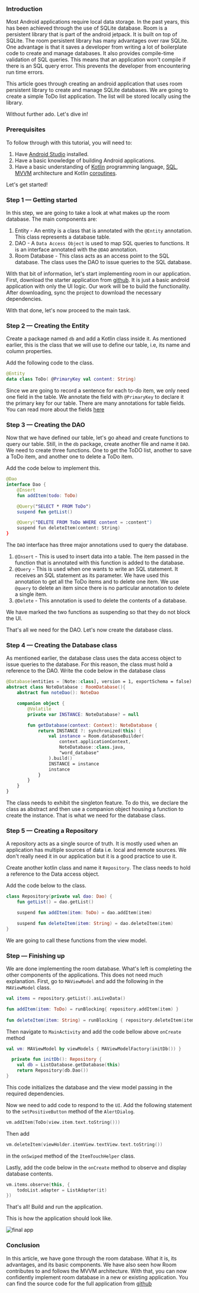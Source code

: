 ### Introduction
Most Android applications require local data storage. In the past years, this has been achieved through the use of SQLite database. Room is a persistent library that is part of the android jetpack. It is built on top of SQLite. The room persistent library has many advantages over raw SQLite. One advantage is that it saves a developer from writing a lot of boilerplate code to create and manage databases. It also provides compile-time validation of SQL queries. This means that an application won't compile if there is an SQL query error. This prevents the developer from encountering run time errors. 

This article goes through creating an android application that uses room persistent library to create and manage SQLite databases. We are going to create a simple ToDo list application. The list will be stored locally using the library.

Without further ado. Let's dive in!

### Prerequisites
To follow through with this tutorial, you will need to:
  1. Have [Android Studio](https://developer.android.com/studio) installed.
  2. Have a basic knowledge of building Android applications.
  3. Have a basic understanding of [Kotlin](/engineering-education/kotlin-collections/) programming language, 
  [SQL](https://en.wikipedia.org/wiki/SQL), 
  [MVVM](/engineering-education/implementing-mvvm-architecture-in-android-using-kotlin) architecture and Kotlin [coroutines](https://kotlinlang.org/docs/reference/coroutines-overview.html).

Let's get started!

### Step 1 — Getting started
In this step, we are going to take a look at what makes up the room database. The main components are:
 1. Entity - An entity is a class that is annotated with the `@Entity` annotation. This class represents a database table.
 2. DAO - A `Data Access Object` is used to map SQL queries to functions. It is an interface annotated with the `@DAO` annotation.
 3. Room Database - This class acts as an access point to the SQL database. The class uses the DAO to issue queries to the SQL database.

With that bit of information, let's start implementing room in our application. First, download the starter application from [github](https://github.com/kayere/To-do/tree/start-up). It is just a basic android application with only the UI logic. Our work will be to build the functionality. After downloading, sync the project to download the necessary dependencies.

With that done, let's now proceed to the main task.

### Step 2 — Creating the Entity
Create a package named `db` and add a Kotlin class inside it. As mentioned earlier, this is the class that we will use to define our table, i.e, its name and column properties.

Add the following code to the class.
```Kotlin
@Entity
data class ToDo( @PrimaryKey val content: String)
```
Since we are going to record a sentence for each to-do item, we only need one field in the table. We annotate the field with `@PrimaryKey` to declare it the primary key for our table. There are many annotations for table fields. You can read more about the fields [here](https://developer.android.com/training/data-storage/room/defining-data)

### Step 3 — Creating the DAO
Now that we have defined our table, let's go ahead and create functions to query our table. Still, in the `db` package, create another file and name it `DAO`. We need to create three functions. One to get the ToDO list, another to save a ToDo item, and another one to delete a ToDo item.

Add the code below to implement this.
```Kotlin
@Dao
interface Dao {
    @Insert
    fun addItem(todo: ToDo)

    @Query("SELECT * FROM ToDo")
    suspend fun getList()

    @Query("DELETE FROM ToDo WHERE content = :content")
    suspend fun deleteItem(content: String)
}
```
The `DAO` interface has three major annotations used to query the database.
 1. `@Insert` - This is used to insert data into a table. The item passed in the function that is annotated with this function is added to the database.
 2. `@Query` - This is used when one wants to write an SQL statement. It receives an SQL statement as its parameter. We have used this annotation to get all the ToDo items and to delete one item. We use `@query` to delete an item since there is no particular annotation to delete a single item.
 3. `@Delete` - This annotation is used to delete the contents of a database.

We have marked the two functions as suspending so that they do not block the UI.

That's all we need for the DAO. Let's now create the database class.

### Step 4 — Creating the Database class
As mentioned earlier, the database class uses the data access object to issue queries to the database. For this reason, the class must hold a reference to the DAO. Write the code below in the database class

```Kotlin
@Database(entities = [Note::class], version = 1, exportSchema = false)
abstract class NoteDatabase : RoomDatabase(){
    abstract fun noteDao(): NoteDao

    companion object {
        @Volatile
        private var INSTANCE: NoteDatabase? = null

        fun getDatabase(context: Context): NoteDatabase {
            return INSTANCE ?: synchronized(this) {
                val instance = Room.databaseBuilder(
                    context.applicationContext,
                    NoteDatabase::class.java,
                    "word_database"
                ).build()
                INSTANCE = instance
                instance
            }
        }
    }
}
```
The class needs to exhibit the singleton feature. To do this, we declare the class as abstract and then use a companion object housing a function to create the instance. That is what we need for the database class.

### Step 5 — Creating a Repository
A repository acts as a single source of truth. It is mostly used when an application has multiple sources of data i.e. local and remote sources. We don't really need it in our application but it is a good practice to use it.

Create another kotlin class and name it `Repository`. The class needs to hold a reference to the Data access object.

Add the code below to the class.
```Kotlin
class Repository(private val dao: Dao) {
    fun getList() = dao.getList()

    suspend fun addItem(item: ToDo) = dao.addItem(item)

    suspend fun deleteItem(item: String) = dao.deleteItem(item)
}
```
We are going to call these functions from the view model.

### Step — Finishing up
We are done implementing the room database. What's left is completing the other components of the applications. This does not need much explanation.
First, go to `MAViewModel` and add the following in the `MAViewModel` class.

```Kotlin
val items = repository.getList().asLiveData()

fun addItem(item: ToDo) = runBlocking{ repository.addItem(item) }
    
fun deleteItem(item: String) = runBlocking { repository.deleteItem(item) }
```
Then navigate to `MainActivity` and add the code bellow above `onCreate` method
```Kotlin
val vm: MAViewModel by viewModels { MAViewModelFactory(initDb()) }

  private fun initDb(): Repository {
    val db = ListDatabase.getDatabase(this)
    return Repository(db.Dao())
}
```
This code initializes the database and the view model passing in the required dependencies.

Now we need to add code to respond to the `UI`. Add the following statement to the `setPositiveButton` method of the `AlertDialog`.
```Kotlin
vm.addItem(ToDo(view.item.text.toString()))
```
Then add
```Kotlin
vm.deleteItem(viewHolder.itemView.textView.text.toString())
```
in the `onSwiped` method of the `ItemTouchHelper` class.

Lastly, add the code below in the `onCreate` method to observe and display database contents.
```Kotlin
vm.items.observe(this, {
    todoList.adapter = ListAdapter(it)
})
```

That's all! Build and run the application.

This is how the application should look like.

![final app](/engineering-education/introduction-to-room-db/app.gif)

### Conclusion
In this article, we have gone through the room database. What it is, its advantages, and its basic components. We have also seen how Room contributes to and follows the MVVM architecture. With that, you can now confidently implement room database in a new or existing application. You can find the source code for the full application from [github](https://github.com/kayere/To-do/tree/master)
